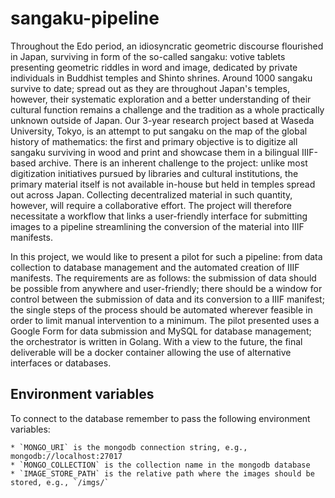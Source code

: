 # sangaku-pipeline

Throughout the Edo period, an idiosyncratic geometric discourse flourished in Japan, surviving in form of the so-called sangaku: votive tablets presenting geometric riddles in word and image, dedicated by private individuals in Buddhist temples and Shinto shrines. Around 1000 sangaku survive to date; spread out as they are throughout Japan's temples, however, their systematic exploration and a better understanding of their cultural function remains a challenge and the tradition as a whole practically unknown outside of Japan.
Our 3-year research project based at Waseda University, Tokyo, is an attempt to put sangaku on the map of the global history of mathematics: the first and primary objective is to digitize all sangaku surviving in wood and print and showcase them in a bilingual IIIF-based archive. 
There is an inherent challenge to the project: unlike most digitization initiatives pursued by libraries and cultural institutions, the primary material itself is not available in-house but held in temples spread out across Japan. Collecting decentralized material in such quantity, however, will require a collaborative effort. The project will therefore necessitate a workflow that links a user-friendly interface for submitting images to a pipeline streamlining the conversion of the material into IIIF manifests.

In this project, we would like to present a pilot for such a pipeline: from data collection to database management and the automated creation of IIIF manifests. 
The requirements are as follows: the submission of data should be possible from anywhere and user-friendly; there should be a window for control between the submission of data and its conversion to a IIIF manifest; the single steps of the process should be automated wherever feasible in order to limit manual intervention to a minimum. 
The pilot presented uses a Google Form for data submission and MySQL for database management; the orchestrator is written in Golang. With a view to the future, the final deliverable will be a docker container allowing the use of alternative interfaces or databases. 

## Environment variables

To connect to the database remember to pass the following environment variables:
```
* `MONGO_URI` is the mongodb connection string, e.g., mongodb://localhost:27017
* `MONGO_COLLECTION` is the collection name in the mongodb database
* `IMAGE_STORE_PATH` is the relative path where the images should be stored, e.g., `/imgs/`
